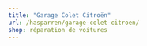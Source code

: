 ```yaml
---
title: "Garage Colet Citroën"
url: /hasparren/garage-colet-citroen/
shop: réparation de voitures
---
```

